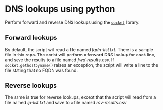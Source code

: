 # DNS lookups using python

Perform forward and reverse DNS lookups using the [`socket`](https://docs.python.org/3/library/socket.html) library.

## Forward lookups
By default, the script will read a file named _fqdn-list.txt_. There is a sample file in this repo. The script will perform a forward DNS lookup for each line, and save the results to a file named _fwd-results.csv_. If `socket.gethostbyname()` raises an exception, the script will write a line to the file stating that no FQDN was found.

## Reverse lookups
The same is true for reverse lookups, except that the script will read from a file named _ip-list.txt_ and save to a file named _rsv-results.csv_.